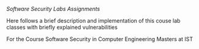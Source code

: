 *Software Security Labs Assignments*

Here follows a brief description and implementation of this couse lab classes
with briefly explained vulnerabilities

For the Course Software Security in Computer Engineering Masters at IST
